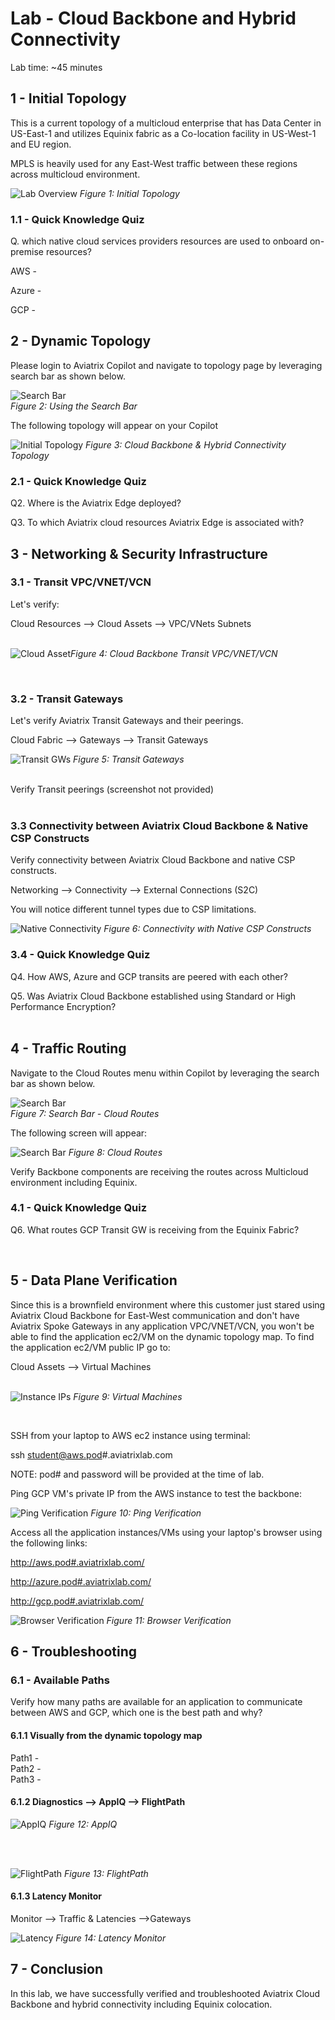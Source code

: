 # Lab - Cloud Backbone and Hybrid Connectivity

Lab time: ~45 minutes

## 1 - Initial Topology

This is a current topology of a multicloud enterprise that has Data Center in US-East-1 and utilizes Equinix fabric as a Co-location facility in US-West-1 and EU region.

MPLS is heavily used for any East-West traffic between these regions across multicloud environment.

![Lab Overview](images/cbhc-origtopology.jpeg)
_Figure 1: Initial Topology_

### 1.1 - Quick Knowledge Quiz

Q. which native cloud services providers resources are used to onboard on-premise resources?

AWS -

Azure -

GCP -

## 2 - Dynamic Topology

Please login to Aviatrix Copilot and navigate to topology page by leveraging search bar as shown below.

![Search Bar](images/copilot_topology_search.png)
<br>
_Figure 2: Using the Search Bar_

The following topology will appear on your Copilot

![Initial Topology](images/topology.png)
_Figure 3: Cloud Backbone & Hybrid Connectivity Topology_

### 2.1 - Quick Knowledge Quiz

Q2. Where is the Aviatrix Edge deployed?

Q3. To which Aviatrix cloud resources Aviatrix Edge is associated with?

## 3 - Networking & Security Infrastructure

### 3.1 - Transit VPC/VNET/VCN

Let's verify:

Cloud Resources --> Cloud Assets --> VPC/VNets Subnets
<br/><br/>

![Cloud Asset](images/cloudassets.png)_Figure 4: Cloud Backbone Transit VPC/VNET/VCN_

<br/>

### 3.2 - Transit Gateways

Let's verify Aviatrix Transit Gateways and their peerings.

Cloud Fabric --> Gateways --> Transit Gateways

![Transit GWs](images/transitgws.png)
_Figure 5: Transit Gateways_
<br/><br/>

Verify Transit peerings (screenshot not provided)
<br/><br/>

### 3.3 Connectivity between Aviatrix Cloud Backbone & Native CSP Constructs

Verify connectivity between Aviatrix Cloud Backbone and native CSP constructs.

Networking --> Connectivity --> External Connections (S2C)

You will notice different tunnel types due to CSP limitations.

![Native Connectivity](images/natives2c.png)
_Figure 6: Connectivity with Native CSP Constructs_

### 3.4 - Quick Knowledge Quiz

Q4. How AWS, Azure and GCP transits are peered with each other?

Q5. Was Aviatrix Cloud Backbone established using Standard or High Performance Encryption?
<br/><br/>

## 4 - Traffic Routing

Navigate to the Cloud Routes menu within Copilot by leveraging the search bar as shown below.

![Search Bar](images/copilot_cloudroutes_search.png)<br/>
_Figure 7: Search Bar - Cloud Routes_

The following screen will appear:

![Search Bar](images/gatewayroutes.png)
_Figure 8: Cloud Routes_

Verify Backbone components are receiving the routes across Multicloud environment including Equinix.

### 4.1 - Quick Knowledge Quiz

Q6. What routes GCP Transit GW is receiving from the Equinix Fabric?

<br/>

## 5 - Data Plane Verification

Since this is a brownfield environment where this customer just stared using  Aviatrix Cloud Backbone for East-West communication and don't have Aviatrix Spoke Gateways in any application VPC/VNET/VCN, you won't be able to find the application ec2/VM on the dynamic topology map. To find the application ec2/VM public IP go to:

Cloud Assets --> Virtual Machines<br/><br/>

![Instance IPs](images/vm.png)
_Figure 9: Virtual Machines_

<br/>

SSH from your laptop to AWS ec2 instance using terminal:

ssh student@aws.pod#.aviatrixlab.com

NOTE: pod# and password will be provided at the time of lab.

Ping GCP VM's private IP from the AWS instance to test the backbone:

![Ping Verification](images/ping.png)
_Figure 10: Ping Verification_

Access all the application instances/VMs using your laptop's browser using the following links:

http://aws.pod#.aviatrixlab.com/

http://azure.pod#.aviatrixlab.com/

http://gcp.pod#.aviatrixlab.com/

![Browser Verification](images/browser.png)
_Figure 11: Browser Verification_

## 6 - Troubleshooting

### 6.1 - Available Paths

Verify how many paths are available for an application to communicate between AWS and GCP, which one is the best path and why?

#### 6.1.1 Visually from the dynamic topology map <br/>

Path1 - <br/>
Path2 - <br/>
Path3 -

#### 6.1.2 Diagnostics --> AppIQ --> FlightPath

![AppIQ](images/fp1.png)
_Figure 12: AppIQ_

 <br/> <br/>

![FlightPath](images/fp2.png)
_Figure 13: FlightPath_

#### 6.1.3 Latency Monitor

Monitor --> Traffic & Latencies -->Gateways

![Latency](images/latency.png)
_Figure 14: Latency Monitor_

## 7 - Conclusion

In this lab, we have successfully verified and troubleshooted Aviatrix Cloud Backbone and hybrid connectivity including Equinix colocation.
